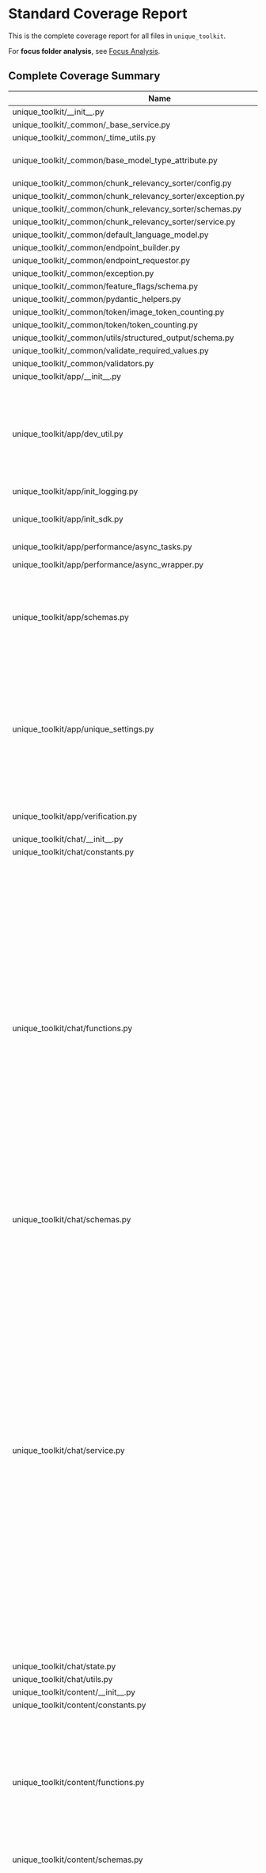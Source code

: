 # Standard Coverage Report

This is the complete coverage report for all files in `unique_toolkit`.

For **focus folder analysis**, see [Focus Analysis](focus_analysis.md).

## Complete Coverage Summary

| Name                                                                            |    Stmts |     Miss |      Cover |   Missing |
|-------------------------------------------------------------------------------- | -------: | -------: | ---------: | --------: |
| unique\_toolkit/\_\_init\_\_.py                                                 |        6 |        0 |    100.00% |           |
| unique\_toolkit/\_common/\_base\_service.py                                     |        7 |        2 |     71.43% |      9-10 |
| unique\_toolkit/\_common/\_time\_utils.py                                       |        3 |        1 |     66.67% |         5 |
| unique\_toolkit/\_common/base\_model\_type\_attribute.py                        |      107 |        7 |     93.46% |37, 44-49, 75-76, 84 |
| unique\_toolkit/\_common/chunk\_relevancy\_sorter/config.py                     |       16 |       16 |      0.00% |      1-41 |
| unique\_toolkit/\_common/chunk\_relevancy\_sorter/exception.py                  |        3 |        3 |      0.00% |       1-5 |
| unique\_toolkit/\_common/chunk\_relevancy\_sorter/schemas.py                    |       31 |       31 |      0.00% |      1-46 |
| unique\_toolkit/\_common/chunk\_relevancy\_sorter/service.py                    |      116 |      116 |      0.00% |     1-372 |
| unique\_toolkit/\_common/default\_language\_model.py                            |        5 |        5 |      0.00% |       1-6 |
| unique\_toolkit/\_common/endpoint\_builder.py                                   |       42 |       42 |      0.00% |     6-176 |
| unique\_toolkit/\_common/endpoint\_requestor.py                                 |       23 |       23 |      0.00% |     1-137 |
| unique\_toolkit/\_common/exception.py                                           |       21 |       21 |      0.00% |      1-33 |
| unique\_toolkit/\_common/feature\_flags/schema.py                               |        5 |        5 |      0.00% |      1-10 |
| unique\_toolkit/\_common/pydantic\_helpers.py                                   |       11 |        1 |     90.91% |        18 |
| unique\_toolkit/\_common/token/image\_token\_counting.py                        |       34 |       34 |      0.00% |      1-67 |
| unique\_toolkit/\_common/token/token\_counting.py                               |       95 |       95 |      0.00% |     4-204 |
| unique\_toolkit/\_common/utils/structured\_output/schema.py                     |        3 |        3 |      0.00% |       1-5 |
| unique\_toolkit/\_common/validate\_required\_values.py                          |        6 |        0 |    100.00% |           |
| unique\_toolkit/\_common/validators.py                                          |       35 |       35 |      0.00% |      1-98 |
| unique\_toolkit/app/\_\_init\_\_.py                                             |       20 |        0 |    100.00% |           |
| unique\_toolkit/app/dev\_util.py                                                |       66 |       46 |     30.30% |24-27, 57-78, 93-102, 119-131, 135-138, 157-170 |
| unique\_toolkit/app/init\_logging.py                                            |        8 |        1 |     87.50% |        31 |
| unique\_toolkit/app/init\_sdk.py                                                |       34 |       19 |     44.12% |25-29, 43-51, 64-66, 71-72 |
| unique\_toolkit/app/performance/async\_tasks.py                                 |       29 |        0 |    100.00% |           |
| unique\_toolkit/app/performance/async\_wrapper.py                               |       17 |        6 |     64.71% |12-18, 35-39 |
| unique\_toolkit/app/schemas.py                                                  |      126 |       18 |     85.71% |43-47, 206-207, 228-232, 238, 258-262 |
| unique\_toolkit/app/unique\_settings.py                                         |      105 |       31 |     70.48% |107-121, 124-125, 128-130, 199-214, 259-268, 276-278, 294-296 |
| unique\_toolkit/app/verification.py                                             |       50 |       37 |     26.00% |46-64, 74-112 |
| unique\_toolkit/chat/\_\_init\_\_.py                                            |        9 |        0 |    100.00% |           |
| unique\_toolkit/chat/constants.py                                               |        3 |        0 |    100.00% |           |
| unique\_toolkit/chat/functions.py                                               |      251 |       80 |     68.13% |191, 228-230, 376, 568-570, 617-619, 663-665, 709-711, 819-821, 950-969, 1003-1022, 1056-1075, 1109-1128, 1158-1171, 1201-1214, 1236-1245, 1267-1276, 1304-1316, 1344-1356 |
| unique\_toolkit/chat/schemas.py                                                 |      132 |       12 |     90.91% |47, 61, 98, 102-130 |
| unique\_toolkit/chat/service.py                                                 |      189 |       44 |     76.72% |98, 124, 150, 176, 202, 228, 254, 280, 289, 308, 326, 361, 400, 501, 513, 529, 706-720, 746-760, 944, 984, 1024, 1064, 1104, 1142, 1174, 1206, 1232, 1254, 1282, 1313, 1344, 1373, 1392, 1406, 1432, 1461, 1536-1548, 1618-1630 |
| unique\_toolkit/chat/state.py                                                   |       16 |       16 |      0.00% |      1-41 |
| unique\_toolkit/chat/utils.py                                                   |       11 |        8 |     27.27% |     17-25 |
| unique\_toolkit/content/\_\_init\_\_.py                                         |       14 |        0 |    100.00% |           |
| unique\_toolkit/content/constants.py                                            |        2 |        0 |    100.00% |           |
| unique\_toolkit/content/functions.py                                            |      145 |       18 |     87.59% |60, 108, 155, 179, 257-259, 394-396, 402, 416, 531-533, 575-577 |
| unique\_toolkit/content/schemas.py                                              |       74 |        0 |    100.00% |           |
| unique\_toolkit/content/service.py                                              |      181 |       36 |     80.11% |122-129, 146-151, 168, 194, 220, 246, 272, 665-678, 681-694, 697-702, 705-710 |
| unique\_toolkit/content/utils.py                                                |       81 |        5 |     93.83% |119, 121, 123, 165-166 |
| unique\_toolkit/debug\_info\_manager/debug\_info\_manager.py                    |       11 |       11 |      0.00% |      1-18 |
| unique\_toolkit/embedding/\_\_init\_\_.py                                       |        4 |        0 |    100.00% |           |
| unique\_toolkit/embedding/constants.py                                          |        2 |        0 |    100.00% |           |
| unique\_toolkit/embedding/functions.py                                          |       21 |        0 |    100.00% |           |
| unique\_toolkit/embedding/schemas.py                                            |        3 |        0 |    100.00% |           |
| unique\_toolkit/embedding/service.py                                            |       59 |       14 |     76.27% |47-49, 56, 64-69, 85, 98, 111, 124, 137 |
| unique\_toolkit/embedding/utils.py                                              |        3 |        1 |     66.67% |         9 |
| unique\_toolkit/evals/config.py                                                 |       16 |       16 |      0.00% |      1-35 |
| unique\_toolkit/evals/context\_relevancy/prompts.py                             |        4 |        4 |      0.00% |      1-44 |
| unique\_toolkit/evals/context\_relevancy/schema.py                              |       25 |       25 |      0.00% |      1-68 |
| unique\_toolkit/evals/context\_relevancy/service.py                             |       83 |       83 |      0.00% |     1-270 |
| unique\_toolkit/evals/evaluation\_manager.py                                    |       58 |       58 |      0.00% |     1-207 |
| unique\_toolkit/evals/exception.py                                              |        3 |        3 |      0.00% |       1-5 |
| unique\_toolkit/evals/hallucination/constants.py                                |       22 |       22 |      0.00% |      1-56 |
| unique\_toolkit/evals/hallucination/hallucination\_evaluation.py                |       29 |       29 |      0.00% |      1-82 |
| unique\_toolkit/evals/hallucination/prompts.py                                  |        4 |        4 |      0.00% |      1-65 |
| unique\_toolkit/evals/hallucination/service.py                                  |       19 |       19 |      0.00% |      1-54 |
| unique\_toolkit/evals/hallucination/utils.py                                    |       63 |       63 |      0.00% |     1-212 |
| unique\_toolkit/evals/output\_parser.py                                         |       13 |       13 |      0.00% |      1-43 |
| unique\_toolkit/evals/schemas.py                                                |       54 |       54 |      0.00% |     1-101 |
| unique\_toolkit/framework\_utilities/\_\_init\_\_.py                            |        0 |        0 |    100.00% |           |
| unique\_toolkit/framework\_utilities/langchain/client.py                        |       15 |       15 |      0.00% |      1-42 |
| unique\_toolkit/framework\_utilities/langchain/history.py                       |       12 |       12 |      0.00% |      1-19 |
| unique\_toolkit/framework\_utilities/openai/\_\_init\_\_.py                     |        3 |        3 |      0.00% |       3-6 |
| unique\_toolkit/framework\_utilities/openai/client.py                           |       21 |       21 |      0.00% |      1-68 |
| unique\_toolkit/framework\_utilities/openai/message\_builder.py                 |       45 |       45 |      0.00% |     1-145 |
| unique\_toolkit/framework\_utilities/utils.py                                   |       11 |       11 |      0.00% |      1-23 |
| unique\_toolkit/history\_manager/history\_construction\_with\_contents.py       |      132 |      132 |      0.00% |     1-295 |
| unique\_toolkit/history\_manager/history\_manager.py                            |       63 |       63 |      0.00% |     1-217 |
| unique\_toolkit/history\_manager/loop\_token\_reducer.py                        |      174 |      174 |      0.00% |     1-481 |
| unique\_toolkit/history\_manager/utils.py                                       |       56 |       56 |      0.00% |     1-159 |
| unique\_toolkit/language\_model/\_\_init\_\_.py                                 |       25 |        0 |    100.00% |           |
| unique\_toolkit/language\_model/builder.py                                      |       43 |        5 |     88.37% |21-22, 25-27 |
| unique\_toolkit/language\_model/constants.py                                    |        4 |        0 |    100.00% |           |
| unique\_toolkit/language\_model/functions.py                                    |      111 |       38 |     65.77% |89-91, 234, 279-299, 304-308, 363-372, 379, 404-414, 435-446, 458-494 |
| unique\_toolkit/language\_model/infos.py                                        |      270 |       23 |     91.48% |72-109, 1125-1131, 1143-1146, 1177, 1191-1194, 1279 |
| unique\_toolkit/language\_model/prompt.py                                       |       24 |        0 |    100.00% |           |
| unique\_toolkit/language\_model/reference.py                                    |       91 |       78 |     14.29% |17-31, 45-71, 77-131, 137-145, 151-158, 163-164, 173-221, 226-227, 232-237, 242 |
| unique\_toolkit/language\_model/schemas.py                                      |      241 |       44 |     81.74% |87-93, 97-109, 112-118, 137, 140, 186-187, 230, 244-255, 336, 339, 373-379, 401-404, 407-410, 429, 505 |
| unique\_toolkit/language\_model/service.py                                      |      101 |       14 |     86.14% |91, 98-103, 119, 145, 171, 197, 223, 299, 324, 348 |
| unique\_toolkit/language\_model/utils.py                                        |       22 |        0 |    100.00% |           |
| unique\_toolkit/postprocessor/postprocessor\_manager.py                         |       40 |       40 |      0.00% |     1-120 |
| unique\_toolkit/protocols/support.py                                            |        4 |        4 |      0.00% |      1-12 |
| unique\_toolkit/reference\_manager/reference\_manager.py                        |       49 |       49 |      0.00% |     1-103 |
| unique\_toolkit/short\_term\_memory/\_\_init\_\_.py                             |        3 |        0 |    100.00% |           |
| unique\_toolkit/short\_term\_memory/constants.py                                |        1 |        0 |    100.00% |           |
| unique\_toolkit/short\_term\_memory/functions.py                                |       42 |       26 |     38.10% |35-47, 73-85, 128-130, 159-175 |
| unique\_toolkit/short\_term\_memory/persistent\_short\_term\_memory\_manager.py |       60 |       60 |      0.00% |     1-141 |
| unique\_toolkit/short\_term\_memory/schemas.py                                  |       29 |        3 |     89.66% | 33-34, 49 |
| unique\_toolkit/short\_term\_memory/service.py                                  |       87 |       22 |     74.71% |57-61, 66, 78, 96, 109, 122, 135, 148, 161, 174, 187, 200, 205, 226, 248, 271, 294, 316 |
| unique\_toolkit/smart\_rules/\_\_init\_\_.py                                    |        0 |        0 |    100.00% |           |
| unique\_toolkit/smart\_rules/compile.py                                         |      147 |       22 |     85.03% |55, 119, 139, 142-147, 155-157, 173-177, 185, 196-198, 209, 219, 252, 285 |
| unique\_toolkit/thinking\_manager/thinking\_manager.py                          |       47 |       47 |      0.00% |     1-103 |
| unique\_toolkit/tools/\_\_init\_\_.py                                           |        0 |        0 |    100.00% |           |
| unique\_toolkit/tools/a2a/\_\_init\_\_.py                                       |        3 |        3 |      0.00% |       1-4 |
| unique\_toolkit/tools/a2a/config.py                                             |       17 |       17 |      0.00% |      1-27 |
| unique\_toolkit/tools/a2a/manager.py                                            |       23 |       23 |      0.00% |      1-49 |
| unique\_toolkit/tools/a2a/memory.py                                             |        9 |        9 |      0.00% |      1-26 |
| unique\_toolkit/tools/a2a/schema.py                                             |        8 |        8 |      0.00% |      1-15 |
| unique\_toolkit/tools/a2a/service.py                                            |       63 |       63 |      0.00% |     1-156 |
| unique\_toolkit/tools/agent\_chunks\_hanlder.py                                 |       40 |       40 |      0.00% |      1-65 |
| unique\_toolkit/tools/config.py                                                 |       61 |       61 |      0.00% |     1-132 |
| unique\_toolkit/tools/factory.py                                                |       26 |       26 |      0.00% |      1-40 |
| unique\_toolkit/tools/mcp/\_\_init\_\_.py                                       |        3 |        3 |      0.00% |       1-4 |
| unique\_toolkit/tools/mcp/manager.py                                            |       33 |       33 |      0.00% |      1-67 |
| unique\_toolkit/tools/mcp/models.py                                             |       19 |       19 |      0.00% |      1-28 |
| unique\_toolkit/tools/mcp/tool\_wrapper.py                                      |       95 |       95 |      0.00% |     1-262 |
| unique\_toolkit/tools/schemas.py                                                |       72 |       72 |      0.00% |     1-141 |
| unique\_toolkit/tools/tool.py                                                   |       74 |       74 |      0.00% |     1-180 |
| unique\_toolkit/tools/tool\_manager.py                                          |      131 |      131 |      0.00% |     1-295 |
| unique\_toolkit/tools/tool\_progress\_reporter.py                               |       87 |       87 |      0.00% |     1-219 |
| unique\_toolkit/tools/utils/\_\_init\_\_.py                                     |        0 |        0 |    100.00% |           |
| unique\_toolkit/tools/utils/execution/\_\_init\_\_.py                           |        0 |        0 |    100.00% |           |
| unique\_toolkit/tools/utils/execution/execution.py                              |       69 |       69 |      0.00% |     1-282 |
| unique\_toolkit/tools/utils/source\_handling/\_\_init\_\_.py                    |        0 |        0 |    100.00% |           |
| unique\_toolkit/tools/utils/source\_handling/schema.py                          |       11 |       11 |      0.00% |      2-21 |
| unique\_toolkit/tools/utils/source\_handling/source\_formatting.py              |       42 |       42 |      0.00% |     1-207 |
|                                                                       **TOTAL** | **5487** | **3129** | **42.97%** |           |
